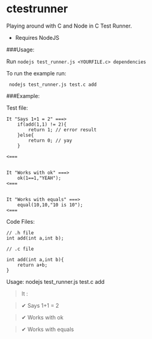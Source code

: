ctestrunner
===========

Playing around with C and Node in C Test Runner.

 - Requires NodeJS
 
###Usage:
 
 Run `nodejs test_runner.js <YOURFILE.c> dependencies`
 
 To run the example run:
 
     nodejs test_runner.js test.c add
     
     
###Example:

Test file:

    It "Says 1+1 = 2" ===>
        if(add(1,1) != 2){
            return 1; // error result
        }else{
            return 0; // yay
        }
        
    <===


    It "Works with ok" ===>
        ok(1==1,"YEAH");    
    <===


    It "Works with equals" ===>
        equal(10,10,"10 is 10");    
    <===
    
Code Files:

    // .h file
    int add(int a,int b);

    // .c file
    
    int add(int a,int b){
        return a+b;
    }
    
Usage: 
    nodejs test_runner.js test.c add

>It :

>	 ✔ Says 1+1 = 2

>	 ✔ Works with ok

>	 ✔ Works with equals

